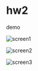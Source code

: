 # hw2
 demo 
 
![screen1](https://user-images.githubusercontent.com/34516783/65439398-f20c9d00-dddb-11e9-9c72-02cfb71b11c7.PNG)

![screen2](https://user-images.githubusercontent.com/34516783/65439451-0781c700-dddc-11e9-9f35-818e3f0146f1.PNG)

![screen3](https://user-images.githubusercontent.com/34516783/65439531-28e2b300-dddc-11e9-83c6-2d86fa0d6cde.PNG)
